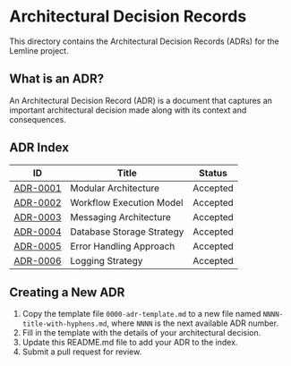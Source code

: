 # Architectural Decision Records

This directory contains the Architectural Decision Records (ADRs) for the Lemline project.

## What is an ADR?

An Architectural Decision Record (ADR) is a document that captures an important architectural decision made along with its context and consequences.

## ADR Index

| ID | Title | Status |
|----|-------|--------|
| [ADR-0001](0001-modular-architecture.md) | Modular Architecture | Accepted |
| [ADR-0002](0002-workflow-execution-model.md) | Workflow Execution Model | Accepted |
| [ADR-0003](0003-messaging-architecture.md) | Messaging Architecture | Accepted |
| [ADR-0004](0004-database-storage-strategy.md) | Database Storage Strategy | Accepted |
| [ADR-0005](0005-error-handling-approach.md) | Error Handling Approach | Accepted |
| [ADR-0006](0006-logging-strategy.md) | Logging Strategy | Accepted |

## Creating a New ADR

1. Copy the template file `0000-adr-template.md` to a new file named `NNNN-title-with-hyphens.md`, where `NNNN` is the next available ADR number.
2. Fill in the template with the details of your architectural decision.
3. Update this README.md file to add your ADR to the index.
4. Submit a pull request for review.
